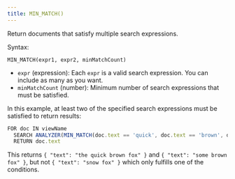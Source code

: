 ```yaml
---
title: MIN_MATCH()
---
```


Return documents that satisfy multiple search expressions.

Syntax:

`MIN_MATCH(expr1, expr2, minMatchCount)`

- `expr` (expression): Each `expr` is a valid search expression. You can include as many as you want.
- `minMatchCount` (number): Minimum number of search expressions that must be satisfied.

In this example, at least two of the specified search expressions must be satisfied to return results:

```js
FOR doc IN viewName
  SEARCH ANALYZER(MIN_MATCH(doc.text == 'quick', doc.text == 'brown', doc.text == 'fox', 2), "text_en")
  RETURN doc.text
```

This returns `{ "text": "the quick brown fox" }` and `{ "text": "some brown fox" }`, but not `{ "text": "snow fox" }` which only fulfills one of the conditions.